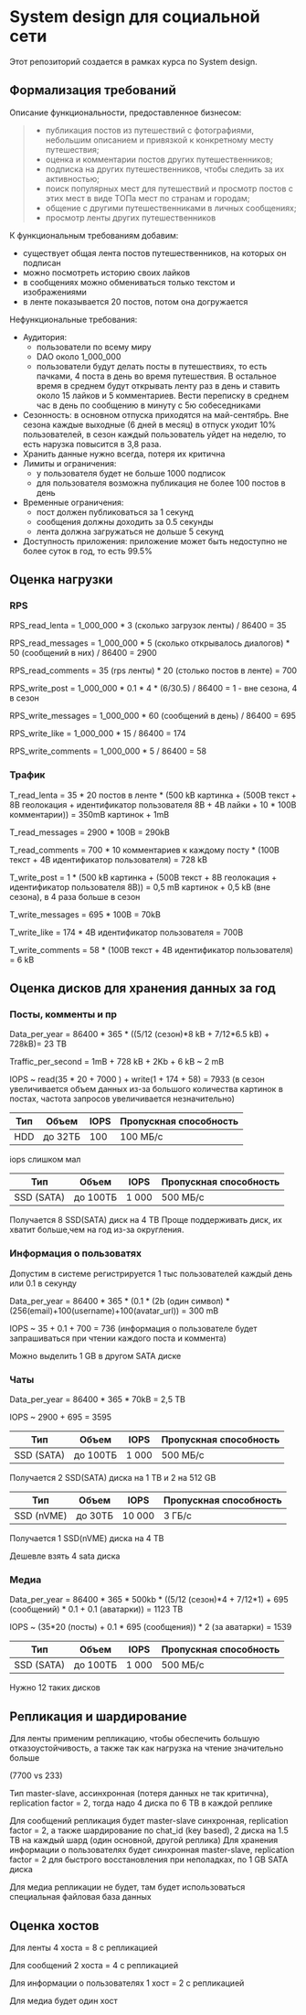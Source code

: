 # System design для социальной сети

Этот репозиторий создается в рамках курса по System design.

## Формализация требований

Описание функциональности, предоставленное бизнесом:

> - публикация постов из путешествий с фотографиями, небольшим описанием и привязкой к конкретному месту путешествия;
> - оценка и комментарии постов других путешественников;
> - подписка на других путешественников, чтобы следить за их активностью;
> - поиск популярных мест для путешествий и просмотр постов с этих мест в виде ТОПа мест по странам и городам;
> - общение с другими путешественниками в личных сообщениях;
> - просмотр ленты других путешественников

К функциональным требованиям добавим:

- существует общая лента постов путешественников, на которых он подписан
- можно посмотреть историю своих лайков
- в сообщениях можно обмениваться только текстом и изображениями
- в ленте показывается 20 постов, потом она догружается

Нефункциональные требования:

- Аудитория:
  - пользователи по всему миру
  - DAO около 1_000_000
  - пользователи будут делать посты в путешествиях, то есть пачками, 4 поста в день во время путешествия. В остальное время в среднем будут открывать ленту раз в день и ставить около 15 лайков и 5 комментариев. Вести переписку в среднем час в день по сообщению в минуту c 5ю собеседниками
- Сезонность: в основном отпуска приходятся на май-сентябрь. Вне сезона каждые выходные (6 дней в месяц) в отпуск уходит 10% пользователей, в сезон каждый пользователь уйдет на неделю, то есть нарузка повысится в 3,8 раза.
- Хранить данные нужно всегда, потеря их критична
- Лимиты и ограничения:
  - у пользователя будет не больше 1000 подписок
  - для пользователя возможна публикация не более 100 постов в день
- Временные ограничения:
  - пост должен публиковаться за 1 секунд
  - сообщения должны доходить за 0.5 секунды
  - лента должна загружаться не дольше 5 секунд
- Доступность приложения: приложение может быть недоступно не более суток в год, то есть 99.5%

## Оценка нагрузки

### RPS

RPS_read_lenta = 1_000_000 * 3 (сколько загрузок ленты) / 86400 = 35

RPS_read_messages = 1_000_000 * 5 (сколько открывалось диалогов) * 50 (сообщений в них)  / 86400 = 2900

RPS_read_comments = 35 (rps ленты) * 20 (столько постов в ленте) = 700

RPS_write_post = 1_000_000 * 0.1 * 4 * (6/30.5) / 86400 = 1 - вне сезона, 4 в сезон

RPS_write_messages = 1_000_000 * 60 (сообщений в день) / 86400 =  695

RPS_write_like = 1_000_000 * 15 / 86400 = 174

RPS_write_comments = 1_000_000 * 5 / 86400 =  58

### Трафик

T_read_lenta = 35 * 20 постов в ленте * (500 kB картинка + (500B текст + 8B геолокация + идентификатор пользователя 8B + 4B лайки + 10 * 100B комментарии)) = 350mB картинок + 1mB

T_read_messages = 2900 * 100B = 290kB

T_read_comments = 700 * 10 комментариев к каждому посту * (100B текст + 4B идентификатор пользователя) = 728 kB

T_write_post = 1 * (500 kB картинка + (500B текст + 8B геолокация + идентификатор пользователя 8B)) = 0,5 mB картинок + 0,5 kB (вне сезона), в 4 раза больше в сезон

T_write_messages =  695 * 100B = 70kB

T_write_like = 174 * 4B идентификатор пользователя = 700B

T_write_comments =  58 * (100B текст + 4B идентификатор пользователя) = 6 kB

## Оценка дисков для хранения данных за год

### Посты, комменты и пр

Data_per_year = 86400 * 365 * ((5/12 (сезон)*8 kB + 7/12\*6.5 kB) + 728kB)= 23 TB

Traffic_per_second = 1mB + 728 kB + 2Kb + 6 kB ~ 2 mB

IOPS ~ read(35 * 20 + 7000 ) + write(1 + 174 + 58) = 7933 (в сезон увеличивается объем данных из-за большого количества картинок в постах, частота запросов увеличивается незначительно)

| Тип  | Объем   | IOPS | Пропускная способность |
| ---- | ------- | ---- | ---------------------- |
| HDD  | до 32ТБ | 100  | 100 МБ/с               |

iops слишком мал

| Тип        | Объем    | IOPS  | Пропускная способность |
| ---------- | -------- | ----- | ---------------------- |
| SSD (SATA) | до 100ТБ | 1 000 | 500 МБ/с               |

Получается 8 SSD(SATA) диск на 4 TB
Проще поддерживать диск, их хватит больше,чем на год из-за округления.

### Информация о пользоватях

Допустим в системе регистрируется 1 тыс пользователей каждый день или 0.1 в секунду

Data_per_year = 86400 * 365 * (0.1 * (2b (один символ) *(256(email)+100(username)+100(avatar_url)) = 300 mB

IOPS ~ 35 + 0.1 + 700 = 736 (информация о пользователе будет запрашиваться при чтении каждого поста и коммента)

Можно выделить 1 GB в другом SATA диске

### Чаты 

Data_per_year = 86400 * 365 * 70kB = 2,5 TB

IOPS ~ 2900 + 695 = 3595

| Тип        | Объем    | IOPS  | Пропускная способность |
| ---------- | -------- | ----- | ---------------------- |
| SSD (SATA) | до 100ТБ | 1 000 | 500 МБ/с               |

Получается 2 SSD(SATA) диска на 1 TB и 2 на 512 GB

| Тип        | Объем   | IOPS   | Пропускная способность |
| ---------- | ------- | ------ | ---------------------- |
| SSD (nVME) | до 30ТБ | 10 000 | 3 ГБ/с                 |

Получается 1 SSD(nVME) диска на 4 TB

Дешевле взять 4 sata диска

### Медиа

Data_per_year = 86400 * 365 * 500kb * ((5/12 (сезон)*4 + 7/12\*1) + 695 (сообщений) * 0.1 + 0.1 (аватарки)) = 1123 TB

IOPS ~ (35*20 (посты) + 0.1 * 695 (сообщения)) * 2 (за аватарки) = 1539

| Тип        | Объем    | IOPS  | Пропускная способность |
| ---------- | -------- | ----- | ---------------------- |
| SSD (SATA) | до 100ТБ | 1 000 | 500 МБ/с               |

Нужно 12 таких дисков

## Репликация и шардирование

Для ленты применим репликацию, чтобы обеспечить большую отказоустойчивость, а также так как нагрузка на чтение значительно больше 

(7700 vs 233)

Тип master-slave, ассинхронная (потеря данных не так критична), replication factor = 2, тогда надо 4 диска по 6 TB в каждой реплике

Для сообщений репликация будет master-slave синхронная, replication factor = 2, а также шардирование по chat_id (key based),  2 диска на 1.5 TB на каждый шард (один основной, другой реплика)
Для хранения информации о пользователях будет синхронная master-slave, replication factor = 2 для быстрого восстановления при неполадках, по 1 GB SATA диска

Для медиа репликации не будет, там будет использоваться специальная файловая база данных

## Оценка хостов

Для ленты 4 хоста = 8 с репликацией

Для сообщений 2 хоста = 4 с репликацией

Для информации о пользователях 1 хост = 2 с репликацией

Для медиа будет один хост
